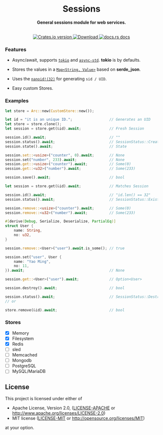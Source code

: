 <h1 align="center">Sessions</h1>
<div align="center">
  <p><strong>General sessions module for web services.</strong></p>
</div>

<br />

<div align="center">
  <!-- Crates version -->
  <a href="https://crates.io/crates/sessions">
    <img src="https://img.shields.io/crates/v/sessions.svg?style=flat-square"
    alt="Crates.io version" />
  </a>
  <!-- Downloads -->
  <a href="https://crates.io/crates/sessions">
    <img src="https://img.shields.io/crates/d/sessions.svg?style=flat-square"
      alt="Download" />
  </a>
  <!-- docs.rs docs -->
  <a href="https://docs.rs/sessions">
    <img src="https://img.shields.io/badge/docs-latest-blue.svg?style=flat-square"
      alt="docs.rs docs" />
  </a>
</div>

### Features

- Async/await, supports [`tokio`](https://tokio.rs) and [`async-std`](https://async.rs/).
  **tokio** is by defaults.

- Stores the values in a [`Map<String, Value>`](https://docs.rs/serde_json/latest/serde_json/map/index.html) based on **serde_json**.

- Uses the [`nanoid!(32)`](https://docs.rs/nanoid) for generating `sid / UID`.

- Easy custom Stores.

### Examples

```rust
let store = Arc::new(CustomStore::new());

let id = "it is an unique ID.";                 // Generates an UID
let store = store.clone();
let session = store.get(&id).await;             // Fresh Session

session.id().await;                             // ""
session.status().await;                         // SessionStatus::Created
session.state().await;                          // State

session.set::<usize>("counter", 0).await;       // None
session.set("number", 233).await;               // None
session.get::<usize>("counter").await;          // Some(0)
session.get::<u32>("number").await;             // Some(233)

session.save().await;                           // bool

let session = store.get(&id).await;             // Matches Session

session.id().await;                             // "id.len() == 32"
session.status().await;                         // SessionStatus::Existed

session.remove::<usize>("counter").await;       // Some(0)
session.remove::<u32>("number").await;          // Some(233)

#[derive(Debug, Serialize, Deserialize, PartialEq)]
struct User {
    name: String,
    no: u32,
}

session.remove::<User>("user").await.is_some(); // true

session.set("user", User {
    name: "Yao Ming",
    no: 11,
}).await;                                       // None

session.get::<User>("user").await;              // Option<User>

session.destroy().await;                        // bool

session.status().await;                         // SessionStatus::Destroyed
// or

store.remove(&id).await;                        // bool
```

### Stores

- [x] Memory
- [x] Filesystem
- [x] Redis
- [ ] sled
- [ ] Memcached
- [ ] Mongodb
- [ ] PostgreSQL
- [ ] MySQL/MariaDB

## License

This project is licensed under either of

- Apache License, Version 2.0, ([LICENSE-APACHE](LICENSE-APACHE) or
  http://www.apache.org/licenses/LICENSE-2.0)
- MIT license ([LICENSE-MIT](LICENSE-MIT) or
  http://opensource.org/licenses/MIT)

at your option.
